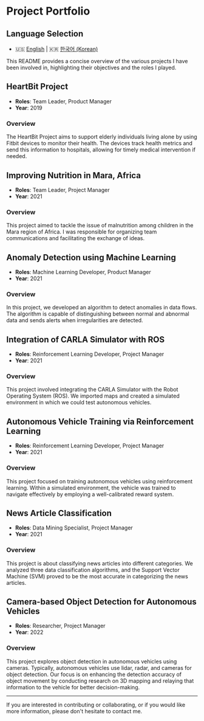 # Project Portfolio

## Language Selection
- :us: [English](#project-portfolio) | :kr: [한국어 (Korean)](README.ko.md)

This README provides a concise overview of the various projects I have been involved in, highlighting their objectives and the roles I played.

## HeartBit Project
- **Roles**: Team Leader, Product Manager
- **Year**: 2019

### Overview
The HeartBit Project aims to support elderly individuals living alone by using Fitbit devices to monitor their health. The devices track health metrics and send this information to hospitals, allowing for timely medical intervention if needed.

## Improving Nutrition in Mara, Africa
- **Roles**: Team Leader, Project Manager
- **Year**: 2021

### Overview
This project aimed to tackle the issue of malnutrition among children in the Mara region of Africa. I was responsible for organizing team communications and facilitating the exchange of ideas.

## Anomaly Detection using Machine Learning
- **Roles**: Machine Learning Developer, Product Manager
- **Year**: 2021

### Overview
In this project, we developed an algorithm to detect anomalies in data flows. The algorithm is capable of distinguishing between normal and abnormal data and sends alerts when irregularities are detected.

## Integration of CARLA Simulator with ROS
- **Roles**: Reinforcement Learning Developer, Project Manager
- **Year**: 2021

### Overview
This project involved integrating the CARLA Simulator with the Robot Operating System (ROS). We imported maps and created a simulated environment in which we could test autonomous vehicles.

## Autonomous Vehicle Training via Reinforcement Learning
- **Roles**: Reinforcement Learning Developer, Project Manager
- **Year**: 2021

### Overview
This project focused on training autonomous vehicles using reinforcement learning. Within a simulated environment, the vehicle was trained to navigate effectively by employing a well-calibrated reward system.

## News Article Classification
- **Roles**: Data Mining Specialist, Project Manager
- **Year**: 2021

### Overview
This project is about classifying news articles into different categories. We analyzed three data classification algorithms, and the Support Vector Machine (SVM) proved to be the most accurate in categorizing the news articles.

## Camera-based Object Detection for Autonomous Vehicles
- **Roles**: Researcher, Project Manager
- **Year**: 2022

### Overview
This project explores object detection in autonomous vehicles using cameras. Typically, autonomous vehicles use lidar, radar, and cameras for object detection. Our focus is on enhancing the detection accuracy of object movement by conducting research on 3D mapping and relaying that information to the vehicle for better decision-making.

---

If you are interested in contributing or collaborating, or if you would like more information, please don't hesitate to contact me.

